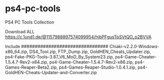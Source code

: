 # ps4-pc-tools
PS4 PC Tools Collection

Download ALL
https://c.1und1.de/@1157988897574099954/hjbPFgusTpSVtQO_p2BVVA

Include
################################
Chiaki-v2.2.0-Windows-x86_64.zip,
DS4_Tool.zip,
FTP_Dump.zip,
GoldHEN_Cheats_Updater.zip,
ps4-Fake-PKG-Tools-3.87_V6_MoD_By_System23.zip,
ps4-Game-Cheater-1.5.4.7-Rev2-x64.zip,
ps4-Game-Cheater-1.5.4.7-Rev2-x86.zip,
ps4-Games-Reaper-Beta2.zip,
ps4-Games-Reaper-Studio-1.0.4.1.zip,
ps4-GoldHEN-Cheats-Updater-and-Converter.zip
